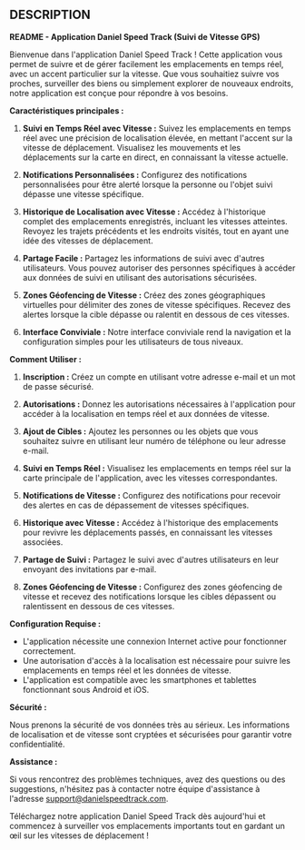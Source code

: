 ## DESCRIPTION

**README - Application Daniel Speed Track (Suivi de Vitesse GPS)**

Bienvenue dans l'application Daniel Speed Track ! Cette application vous permet de suivre et de gérer facilement les emplacements en temps réel, avec un accent particulier sur la vitesse. Que vous souhaitiez suivre vos proches, surveiller des biens ou simplement explorer de nouveaux endroits, notre application est conçue pour répondre à vos besoins.

**Caractéristiques principales :**

1. **Suivi en Temps Réel avec Vitesse :** Suivez les emplacements en temps réel avec une précision de localisation élevée, en mettant l'accent sur la vitesse de déplacement. Visualisez les mouvements et les déplacements sur la carte en direct, en connaissant la vitesse actuelle.

2. **Notifications Personnalisées :** Configurez des notifications personnalisées pour être alerté lorsque la personne ou l'objet suivi dépasse une vitesse spécifique.

3. **Historique de Localisation avec Vitesse :** Accédez à l'historique complet des emplacements enregistrés, incluant les vitesses atteintes. Revoyez les trajets précédents et les endroits visités, tout en ayant une idée des vitesses de déplacement.

4. **Partage Facile :** Partagez les informations de suivi avec d'autres utilisateurs. Vous pouvez autoriser des personnes spécifiques à accéder aux données de suivi en utilisant des autorisations sécurisées.

5. **Zones Géofencing de Vitesse :** Créez des zones géographiques virtuelles pour délimiter des zones de vitesse spécifiques. Recevez des alertes lorsque la cible dépasse ou ralentit en dessous de ces vitesses.

6. **Interface Conviviale :** Notre interface conviviale rend la navigation et la configuration simples pour les utilisateurs de tous niveaux.

**Comment Utiliser :**

1. **Inscription :** Créez un compte en utilisant votre adresse e-mail et un mot de passe sécurisé.

2. **Autorisations :** Donnez les autorisations nécessaires à l'application pour accéder à la localisation en temps réel et aux données de vitesse.

3. **Ajout de Cibles :** Ajoutez les personnes ou les objets que vous souhaitez suivre en utilisant leur numéro de téléphone ou leur adresse e-mail.

4. **Suivi en Temps Réel :** Visualisez les emplacements en temps réel sur la carte principale de l'application, avec les vitesses correspondantes.

5. **Notifications de Vitesse :** Configurez des notifications pour recevoir des alertes en cas de dépassement de vitesses spécifiques.

6. **Historique avec Vitesse :** Accédez à l'historique des emplacements pour revivre les déplacements passés, en connaissant les vitesses associées.

7. **Partage de Suivi :** Partagez le suivi avec d'autres utilisateurs en leur envoyant des invitations par e-mail.

8. **Zones Géofencing de Vitesse :** Configurez des zones géofencing de vitesse et recevez des notifications lorsque les cibles dépassent ou ralentissent en dessous de ces vitesses.

**Configuration Requise :**

- L'application nécessite une connexion Internet active pour fonctionner correctement.
- Une autorisation d'accès à la localisation est nécessaire pour suivre les emplacements en temps réel et les données de vitesse.
- L'application est compatible avec les smartphones et tablettes fonctionnant sous Android et iOS.

**Sécurité :**

Nous prenons la sécurité de vos données très au sérieux. Les informations de localisation et de vitesse sont cryptées et sécurisées pour garantir votre confidentialité.

**Assistance :**

Si vous rencontrez des problèmes techniques, avez des questions ou des suggestions, n'hésitez pas à contacter notre équipe d'assistance à l'adresse support@danielspeedtrack.com.

Téléchargez notre application Daniel Speed Track dès aujourd'hui et commencez à surveiller vos emplacements importants tout en gardant un œil sur les vitesses de déplacement !
